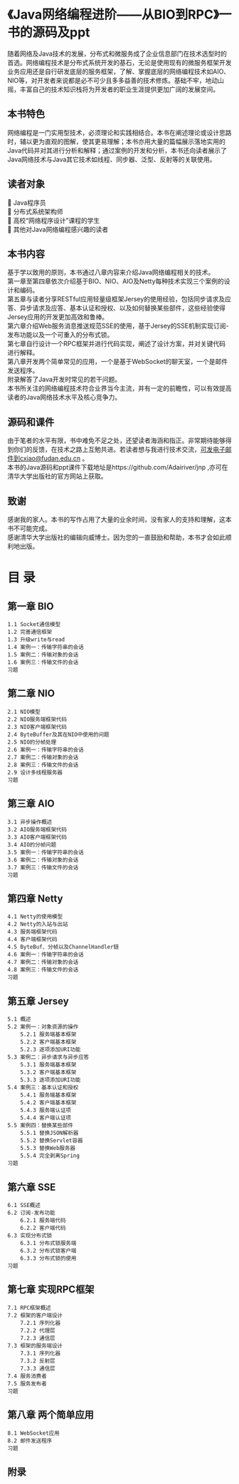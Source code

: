 # 《Java网络编程进阶——从BIO到RPC》一书的源码及ppt
随着网络及Java技术的发展，分布式和微服务成了企业信息部门在技术选型时的首选。网络编程技术是分布式系统开发的基石，无论是使用现有的微服务框架开发业务应用还是自行研发底层的服务框架，了解、掌握底层的网络编程技术如AIO、NIO等，对开发者来说都是必不可少且多多益善的技术修炼。基础不牢，地动山摇，丰富自己的技术知识栈将为开发者的职业生涯提供更加广阔的发展空间。
## 本书特色
网络编程是一门实用型技术，必须理论和实践相结合。本书在阐述理论或设计思路时，辅以更为直观的图解，使其更易理解；本书亦用大量的篇幅展示落地实用的Java代码并对其进行分析和解释；通过案例的开发和分析，本书还向读者展示了Java网络技术与Java其它技术如线程、同步器、泛型、反射等的关联使用。
## 读者对象
  	Java程序员  
  	分布式系统架构师  
  	高校“网络程序设计”课程的学生  
  	其他对Java网络编程感兴趣的读者  
## 本书内容
基于学以致用的原则，本书通过八章内容来介绍Java网络编程相关的技术。  
第一章至第四章依次介绍基于BIO、NIO、AIO及Netty每种技术实现三个案例的设计和编码。  
第五章与读者分享RESTful应用轻量级框架Jersey的使用经验，包括同步请求及应答、异步请求及应答、基本认证和授权、以及如何替换某些部件，这些经验使得Jersey应用的开发更加高效和鲁棒。  
第六章介绍Web服务消息推送规范SSE的使用，基于Jersey的SSE机制实现订阅-发布功能以及一个可重入的分布式锁。  
第七章自行设计一个RPC框架并进行代码实现，阐述了设计方案，并对关键代码进行解释。  
第八章开发两个简单常见的应用，一个是基于WebSocket的聊天室，一个是邮件发送程序。  
附录解答了Java开发时常见的若干问题。  
本书所关注的网络编程技术符合业界当今主流，并有一定的前瞻性，可以有效提高读者的Java网络技术水平及核心竞争力。
## 源码和课件
由于笔者的水平有限，书中难免不足之处，还望读者海涵和指正。非常期待能够得到你们的反馈，在技术之路上互勉共进。若读者想与我进行技术交流，可发电子邮件到cxiao@fudan.edu.cn 。  
本书的Java源码和ppt课件下载地址是https://github.com/Adairiver/jnp ,亦可在清华大学出版社的官方网站上获取。
## 致谢
感谢我的家人。本书的写作占用了大量的业余时间，没有家人的支持和理解，这本书不可能完成。  
感谢清华大学出版社的编辑向威博士。因为您的一直鼓励和帮助，本书才会如此顺利地出版。

# 目 录

## 第一章 BIO	
    1.1 Socket通信模型  	
    1.2 完善通信框架  	
    1.3 升级write与read	
    1.4 案例一：传输字符串的会话	
    1.5 案例二：传输对象的会话	
    1.6 案例三：传输文件的会话	
    习题	
## 第二章 NIO	
    2.1 NIO模型	
    2.2 NIO服务端框架代码	
    2.3 NIO客户端框架代码	
    2.4 ByteBuffer及其在NIO中使用的问题	
    2.5 NIO的分帧处理	
    2.6 案例一：传输字符串的会话	
    2.7 案例二：传输对象的会话	
    2.8 案例三：传输文件的会话	
    2.9 设计多线程服务器	
    习题	
## 第三章 AIO	
    3.1 异步操作概述	
    3.2 AIO服务端框架代码	
    3.3 AIO客户端框架代码	
    3.4 AIO的分帧问题	
    3.5 案例一：传输字符串的会话	
    3.6 案例二：传输对象的会话	
    3.7 案例三：传输文件的会话	
    习题	
## 第四章 Netty	
    4.1 Netty的使用模型	
    4.2 Netty的入站与出站	
    4.3 服务端框架代码	
    4.4 客户端框架代码	
    4.5 ByteBuf、分帧以及ChannelHandler链	
    4.6 案例一：传输字符串的会话	
    4.7 案例二：传输对象的会话	
    4.8 案例三：传输文件的会话	
    习题	
## 第五章 Jersey	
    5.1 概述	
    5.2 案例一：对象资源的操作	
        5.2.1 服务端基本框架	
        5.2.2 客户端基本框架	
        5.2.3 逐项添加URI功能	
    5.3 案例二：异步请求与异步应答	
        5.3.1 服务端基本框架	
        5.3.2 客户端基本框架	
        5.3.3 逐项添加URI功能	
    5.4 案例三：基本认证和授权	
        5.4.1 服务端基本框架	
        5.4.2 客户端基本框架	
        5.4.3 服务端认证项	
        5.4.4 客户端认证项	
    5.5 案例四：替换某些部件	
        5.5.1 替换JSON解析器	
        5.5.2 替换Servlet容器	
        5.5.3 替换Web服务器	
        5.5.4 完全剥离Spring	
    习题	
## 第六章 SSE	
    6.1 SSE概述	
    6.2 订阅-发布功能	
        6.2.1 服务端代码	
        6.2.2 客户端代码	
    6.3 实现分布式锁	
        6.3.1 分布式锁服务端	
        6.3.2 分布式锁客户端	
        6.3.3 分布式锁的使用	
    习题	
## 第七章 实现RPC框架	
    7.1 RPC框架概述	
    7.2 框架的客户端设计	
        7.2.1 序列化器	
        7.2.2 代理层
        7.2.3 通信层	
    7.3 框架的服务端设计	
        7.3.1 序列化器	
        7.3.2 反射层	
        7.3.3 通信层	
    7.4 服务消费者	
    7.5 服务发布者	
    习题	
## 第八章 两个简单应用
    8.1 WebSocket应用	
    8.2 邮件发送程序	
    习题	
## 附录	
